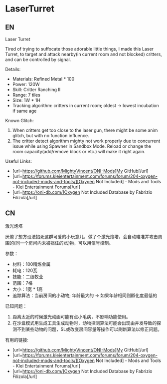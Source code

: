 # LaserTurret

## EN

Laser Turret

Tired of trying to suffocate those adorable little things, I made this Laser Turret, to target and attack nearby(in current room and not blocked) critters, and can be controlled by signal.

Details:

- Materials: Refined Metal * 100
- Power: 120W
- Skill: Critter Ranching II
- Range: 7 tiles
- Size: 1W * 1H
- Tracking algorithm: critters in current room; oldest -> lowest incubation if same age

Known Glitch:

1. When critters get too close to the laser gun, there might be some anim glitch, but with no function influence.
2. The critter detect algorithm mighty not work properly due to concurrent issue while using Spawner in Sandbox Mode. Reload or change the room capacity(add/remove block or etc.) will make it right again.

Useful Links:

- [url=https://github.com/MightyVincent/ONI-Mods]My GitHub[/url]
- [url=https://forums.kleientertainment.com/forums/forum/204-oxygen-not-included-mods-and-tools/][Oxygen Not Included] - Mods and Tools - Klei Entertainment Forums[/url]
- [url=https://oni-db.com/]Oxygen Not Included Database by Fabrizio Filizola[/url]

## CN 

激光炮塔

厌倦了想方设法掐死这群可爱的小玩意儿，做了个激光炮塔，会自动瞄准并攻击周围的(同一个房间内未被挡住的)动物，可以用信号控制。

参数：

- 材料：100精炼金属
- 耗电：120瓦
- 技能：二级牧业
- 范围：7格
- 大小：1宽 * 1高
- 追踪算法：当前房间的小动物; 年龄最大的 -> 如果年龄相同则孵化度最低的

已知问题：

1. 距离太近的时候激光动画可能有点小毛病，不影响功能使用。
2. 在沙盒模式用生成工具生成动物时，动物探测算法可能会出现由并发导致的探测不到某些动物的问题，SL或改变房间容量等操作可以刷新算法以修正问题。

有用的链接:

- [url=https://github.com/MightyVincent/ONI-Mods]My GitHub[/url]
- [url=https://forums.kleientertainment.com/forums/forum/204-oxygen-not-included-mods-and-tools/][Oxygen Not Included] - Mods and Tools - Klei Entertainment Forums[/url]
- [url=https://oni-db.com/]Oxygen Not Included Database by Fabrizio Filizola[/url]